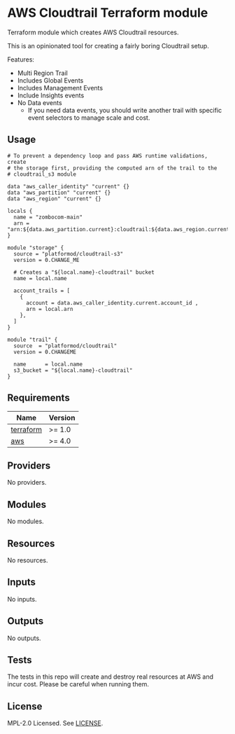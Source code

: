 # AWS Cloudtrail Terraform module

Terraform module which creates AWS Cloudtrail resources.

This is an opinionated tool for creating a fairly boring Cloudtrail setup.

Features:
* Multi Region Trail
* Includes Global Events
* Includes Management Events
* Include Insights events
* No Data events
  * If you need data events, you should write another trail with specific event selectors to manage scale and cost.

## Usage

```hcl
# To prevent a dependency loop and pass AWS runtime validations, create 
# the storage first, providing the computed arn of the trail to the 
# cloudtrail_s3 module

data "aws_caller_identity" "current" {}
data "aws_partition" "current" {}
data "aws_region" "current" {}

locals {
  name = "zombocom-main"
  arn = "arn:${data.aws_partition.current}:cloudtrail:${data.aws_region.current}:${data.aws_caller_identity.account_id}:trail/${local.name}"
}

module "storage" {
  source = "platformod/cloudtrail-s3"
  version = 0.CHANGE_ME
  
  # Creates a "${local.name}-cloudtrail" bucket
  name = local.name

  account_trails = [
    {
      account = data.aws_caller_identity.current.account_id , 
      arn = local.arn
    },
  ]
}

module "trail" {
  source  = "platformod/cloudtrail"
  version = 0.CHANGEME

  name      = local.name
  s3_bucket = "${local.name}-cloudtrail"
}

```

<!-- BEGINNING OF PRE-COMMIT-TERRAFORM DOCS HOOK -->
## Requirements

| Name | Version |
|------|---------|
| <a name="requirement_terraform"></a> [terraform](#requirement\_terraform) | >= 1.0 |
| <a name="requirement_aws"></a> [aws](#requirement\_aws) | >= 4.0 |

## Providers

No providers.

## Modules

No modules.

## Resources

No resources.

## Inputs

No inputs.

## Outputs

No outputs.
<!-- END OF PRE-COMMIT-TERRAFORM DOCS HOOK -->

## Tests

The tests in this repo will create and destroy real resources at AWS and incur cost. Please be careful when running them.

## License

MPL-2.0 Licensed. See [LICENSE](LICENSE).
